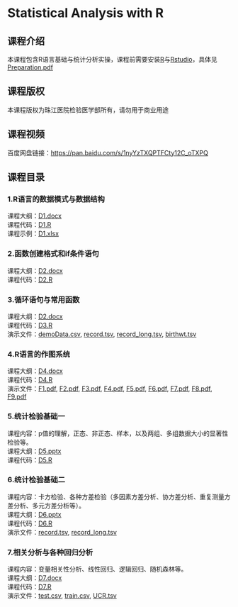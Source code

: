 # Statistical Analysis with R

## 课程介绍
本课程包含R语言基础与统计分析实操，课程前需要安装[R](https://www.r-project.org/)与[Rstudio](https://www.rstudio.com/)，具体见[Preparation.pdf](0/Preparation.pdf)

## 课程版权
本课程版权为珠江医院检验医学部所有，请勿用于商业用途

## 课程视频
百度网盘链接：https://pan.baidu.com/s/1nyYzTXQPTFCty12C_oTXPQ  

## 课程目录
### 1.R语言的数据模式与数据结构 
课程大纲：[D1.docx](1/D1.docx)  
课程代码：[D1.R](1/D1.R)  
课程示例：[D1.xlsx](1/D1.xlsx)  

### 2.函数创建格式和if条件语句  
课程大纲：[D2.docx](2/D2.docx)  
课程代码：[D2.R](2/D2.R)  

### 3.循环语句与常用函数  
课程大纲：[D2.docx](2/D2.docx)  
课程代码：[D3.R](3/D3.R)  
演示文件：[demoData.csv](3/demoData.csv), [record.tsv](3/record.tsv), [record_long.tsv](3/record_long.tsv), [birthwt.tsv](3/birthwt.tsv)

### 4.R语言的作图系统
课程大纲：[D4.docx](4/D4.docx)  
课程代码：[D4.R](4/D4.R)  
演示文件：[F1.pdf](4/F1.pdf), [F2.pdf](4/F2.pdf), [F3.pdf](4/F3.pdf), [F4.pdf](4/F4.pdf), [F5.pdf](4/F5.pdf), [F6.pdf](4/F6.pdf), [F7.pdf](4/F7.pdf), [F8.pdf](4/F8.pdf), [F9.pdf](4/F9.pdf)

### 5.统计检验基础一
课程内容：p值的理解，正态、非正态、样本，以及两组、多组数据大小的显著性检验等。  
课程大纲：[D5.pptx](5/D5.pptx)  
课程代码：[D5.R](5/D5.R)  

### 6.统计检验基础二
课程内容：卡方检验、各种方差检验（多因素方差分析、协方差分析、重复测量方差分析、多元方差分析等）。  
课程大纲：[D6.pptx](6/D6.pptx)  
课程代码：[D6.R](6/D6.R)  
演示文件：[record.tsv](6/record.tsv), [record_long.tsv](6/record_long.tsv)  

### 7.相关分析与各种回归分析
课程内容：变量相关性分析、线性回归、逻辑回归、随机森林等。  
课程大纲：[D7.docx](7/D7.docx)  
课程代码：[D7.R](7/D7.R)  
演示文件：[test.csv](7/test.csv), [train.csv](7/train.csv), [UCR.tsv](7/UCR.tsv)
